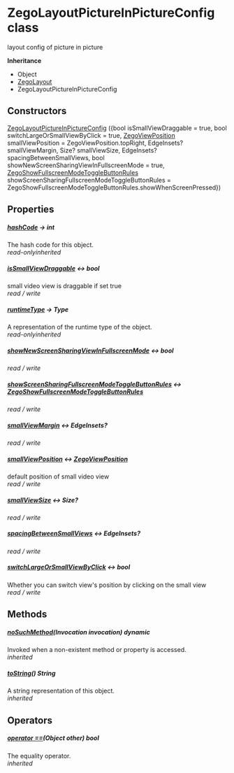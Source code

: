 


# ZegoLayoutPictureInPictureConfig class









<p>layout config of picture in picture</p>



**Inheritance**

- Object
- [ZegoLayout](../zego_uikit_prebuilt_live_audio_room/ZegoLayout-class.md)
- ZegoLayoutPictureInPictureConfig








## Constructors

[ZegoLayoutPictureInPictureConfig](../zego_uikit_prebuilt_live_audio_room/ZegoLayoutPictureInPictureConfig/ZegoLayoutPictureInPictureConfig.md) ({bool isSmallViewDraggable = true, bool switchLargeOrSmallViewByClick = true, [ZegoViewPosition](../zego_uikit_prebuilt_live_audio_room/ZegoViewPosition.md) smallViewPosition = ZegoViewPosition.topRight, EdgeInsets? smallViewMargin, Size? smallViewSize, EdgeInsets? spacingBetweenSmallViews, bool showNewScreenSharingViewInFullscreenMode = true, [ZegoShowFullscreenModeToggleButtonRules](../zego_uikit_prebuilt_live_audio_room/ZegoShowFullscreenModeToggleButtonRules.md) showScreenSharingFullscreenModeToggleButtonRules = ZegoShowFullscreenModeToggleButtonRules.showWhenScreenPressed})

   


## Properties

##### [hashCode](../zego_uikit_prebuilt_live_audio_room/ZegoLayout/hashCode.md) &#8594; int



The hash code for this object.  
_<span class="feature">read-only</span><span class="feature">inherited</span>_



##### [isSmallViewDraggable](../zego_uikit_prebuilt_live_audio_room/ZegoLayoutPictureInPictureConfig/isSmallViewDraggable.md) &#8596; bool



small video view is draggable if set true  
_<span class="feature">read / write</span>_



##### [runtimeType](../zego_uikit_prebuilt_live_audio_room/ZegoLayout/runtimeType.md) &#8594; Type



A representation of the runtime type of the object.  
_<span class="feature">read-only</span><span class="feature">inherited</span>_



##### [showNewScreenSharingViewInFullscreenMode](../zego_uikit_prebuilt_live_audio_room/ZegoLayoutPictureInPictureConfig/showNewScreenSharingViewInFullscreenMode.md) &#8596; bool



  
_<span class="feature">read / write</span>_



##### [showScreenSharingFullscreenModeToggleButtonRules](../zego_uikit_prebuilt_live_audio_room/ZegoLayoutPictureInPictureConfig/showScreenSharingFullscreenModeToggleButtonRules.md) &#8596; [ZegoShowFullscreenModeToggleButtonRules](../zego_uikit_prebuilt_live_audio_room/ZegoShowFullscreenModeToggleButtonRules.md)



  
_<span class="feature">read / write</span>_



##### [smallViewMargin](../zego_uikit_prebuilt_live_audio_room/ZegoLayoutPictureInPictureConfig/smallViewMargin.md) &#8596; EdgeInsets?



  
_<span class="feature">read / write</span>_



##### [smallViewPosition](../zego_uikit_prebuilt_live_audio_room/ZegoLayoutPictureInPictureConfig/smallViewPosition.md) &#8596; [ZegoViewPosition](../zego_uikit_prebuilt_live_audio_room/ZegoViewPosition.md)



default position of small video view  
_<span class="feature">read / write</span>_



##### [smallViewSize](../zego_uikit_prebuilt_live_audio_room/ZegoLayoutPictureInPictureConfig/smallViewSize.md) &#8596; Size?



  
_<span class="feature">read / write</span>_



##### [spacingBetweenSmallViews](../zego_uikit_prebuilt_live_audio_room/ZegoLayoutPictureInPictureConfig/spacingBetweenSmallViews.md) &#8596; EdgeInsets?



  
_<span class="feature">read / write</span>_



##### [switchLargeOrSmallViewByClick](../zego_uikit_prebuilt_live_audio_room/ZegoLayoutPictureInPictureConfig/switchLargeOrSmallViewByClick.md) &#8596; bool



Whether you can switch view's position by clicking on the small view  
_<span class="feature">read / write</span>_





## Methods

##### [noSuchMethod](../zego_uikit_prebuilt_live_audio_room/ZegoLayout/noSuchMethod.md)(Invocation invocation) dynamic



Invoked when a non-existent method or property is accessed.  
_<span class="feature">inherited</span>_



##### [toString](../zego_uikit_prebuilt_live_audio_room/ZegoLayout/toString.md)() String



A string representation of this object.  
_<span class="feature">inherited</span>_





## Operators

##### [operator ==](../zego_uikit_prebuilt_live_audio_room/ZegoLayout/operator_equals.md)(Object other) bool



The equality operator.  
_<span class="feature">inherited</span>_















